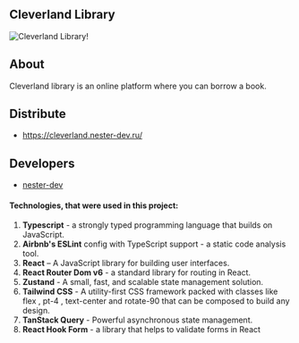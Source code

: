 ## Cleverland Library

![Cleverland Library!](https://images.squidge.org/images/2024/08/22/chrome_wUaDnWuEN3.png "Cleverland Library")

## About
Cleverland library is an online platform where you can borrow a book.

## Distribute

- https://cleverland.nester-dev.ru/


## Developers

- [nester-dev](https://github.com/nester-dev)

#### Technologies, that were used in this project:
1. **Typescript** - a strongly typed programming language that builds on JavaScript.
2. **Airbnb's ESLint** config with TypeScript support - a static code analysis tool.
3. **React** – A JavaScript library for building user interfaces.
4. **React Router Dom v6** - a standard library for routing in React.
5. **Zustand** - A small, fast, and scalable state management solution.
6. **Tailwind CSS** - A utility-first CSS framework packed with classes like flex , pt-4 , text-center and rotate-90 that can be composed to build any design.
7. **TanStack Query** - Powerful asynchronous state management.
8. **React Hook Form** - a library that helps to validate forms in React

